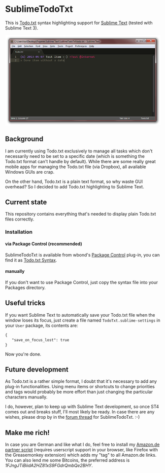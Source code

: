 # SublimeTodoTxt #

This is [Todo.txt](http://todotxt.com) syntax highlighting support for [Sublime Text](http://www.sublimetext.com) (tested with Sublime Text 3).

![Screenshot](Screenshot.png)

## Background ##

I am currently using Todo.txt exclusively to manage all tasks which don't necessarily need to be set to a specific date (which is something the Todo.txt format can't handle by default). While there are some really great mobile apps for managing the Todo.txt file (via Dropbox), all available Windows GUIs are crap.

On the other hand, Todo.txt is a plain text format, so why waste GUI overhead? So I decided to add Todo.txt highlighting to Sublime Text.

## Current state ##

This repository contains everything that's needed to display plain Todo.txt files correctly.

### Installation ###

#### via Package Control (recommended) ####

SublimeTodoTxt is available from wbond's [Package Control](https://packagecontrol.io/) plug-in, you can find it as [Todo.txt Syntax](https://packagecontrol.io/packages/Todo.txt%20Syntax).

#### manually ####

If you don't want to use Package Control, just copy the syntax file into your Packages directory.

## Useful tricks ##

If you want Sublime Text to automatically save your Todo.txt file when the window loses its focus, just create a file named `TodoTxt.sublime-settings` in your `User` package, its contents are:

    {
       "save_on_focus_lost": true
    }
    
Now you're done.

## Future development ##

As Todo.txt is a rather simple format, I doubt that it's necessary to add any plug-in functionalities. Using menu items or shortcuts to change priorities and tags would probably be more effort than just changing the particular characters manually.

I do, however, plan to keep up with Sublime Text development, so once ST4 comes out and breaks stuff, I'll most likely be ready. In case there are any wishes, please drop by in the [forum thread](https://forum.sublimetext.com/t/sublimetodotxt-todo-txt-syntax-highlighting/10003) for SublimeTodoTxt. :-)

## Make me rich! ##

In case you are German and like what I do, feel free to install my [Amazon.de partner script](https://tuxproject.de/projects/vim/hf20.partnerlinks.user.js) (requires userscript support in your browser, like Firefox with the Greasemonkey extension) which adds my "tag" to all Amazon.de links. You can also lend me some Bitcoins, the preferred address is *1FJngJTiBiidA2HZ81xS9FGdrQmbQe2BHY*.
